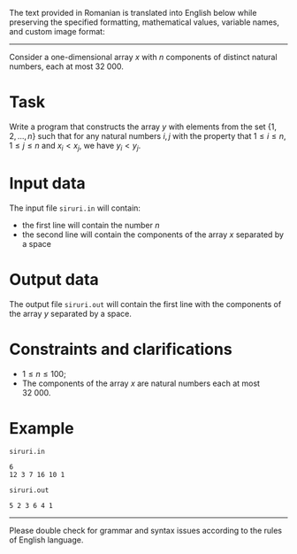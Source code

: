 The text provided in Romanian is translated into English below while preserving the specified formatting, mathematical values, variable names, and custom image format:

---

Consider a one-dimensional array $x$ with $n$ components of distinct natural numbers, each at most $32\ 000$.

# Task

Write a program that constructs the array $y$ with elements from the set $\{1, 2, \dots, n\}$ such that for any natural numbers $i, j$ with the property that $1 \leq i \leq n$, $1 \leq j \leq n$ and $x_i < x_j$, we have $y_i < y_j$.

# Input data

The input file `siruri.in` will contain:

* the first line will contain the number $n$
* the second line will contain the components of the array $x$ separated by a space

# Output data

The output file `siruri.out` will contain the first line with the components of the array $y$ separated by a space.

# Constraints and clarifications

* $1 \leq n \leq 100$;
* The components of the array $x$ are natural numbers each at most $32\ 000$.

# Example

`siruri.in`
```
6
12 3 7 16 10 1
```

`siruri.out`
```
5 2 3 6 4 1
```
---

Please double check for grammar and syntax issues according to the rules of English language.